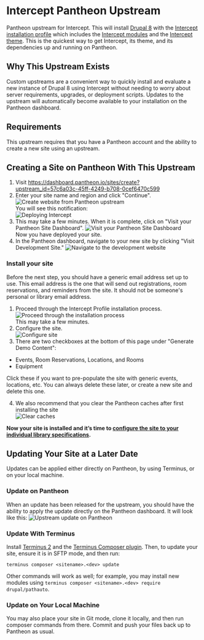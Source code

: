 # Intercept Pantheon Upstream
Pantheon upstream for Intercept. This will install [Drupal 8](https://drupal.org/project/drupal) with the [Intercept installation profile](https://drupal.org/project/intercept_profile) which includes the [Intercept modules](https://drupal.org/project/intercept) and the [Intercept theme](https://drupal.org/project/intercept_base).  This is the quickest way to get Intercept, its theme, and its dependencies up and running on Pantheon.

## Why This Upstream Exists
Custom upstreams are a convenient way to quickly install and evaluate a new instance of Drupal 8 using Intercept without needing to worry about server requirements, upgrades, or deployment scripts.  Updates to the upstream will automatically become available to your installation on the Pantheon dashboard.

## Requirements
This upstream requires that you have a Pantheon account and the ability to create a new site using an upstream.

## Creating a Site on Pantheon With This Upstream

1. Visit https://dashboard.pantheon.io/sites/create?upstream_id=57c6a03c-45ff-4249-b708-0cef6470c599
2. Enter your site name and region and click "Continue".
![Create website from Pantheon upstream](assets/S37f5XUg.jpeg)<br>
You will see this notification:<br>
![Deploying Intercept](assets/LtG8pSu.png)
3. This may take a few minutes. When it is complete, click on "Visit your Pantheon Site Dashboard".
![Visit your Pantheon Site Dashboard](assets/4ZGnYMu.png)<br>
Now you have deployed your site.
4. In the Pantheon dashboard, navigate to your new site by clicking "Visit Development Site."
![Navigate to the development website](assets/WzYx8dE.jpeg)


### Install your site
Before the next step, you should have a generic email address set up to use. This email address is the one that will send out registrations, room reservations, and reminders from the site. It should not be someone's personal or library email address.

1. Proceed through the Intercept Profile installation process.
![Proceed through the installation process](assets/7DeU32W.jpeg)<br>
This may take a few minutes.
2. Configure the site.<br>
![Configure site](assets/K6EcjvB.png)
3. There are two checkboxes at the bottom of this page under "Generate Demo Content":
  *	Events, Room Reservations, Locations, and Rooms
  *	Equipment

Click these if you want to pre-populate the site with generic events, locations, etc. You can always delete these later, or create a new site and delete this one.

4. We also recommend that you clear the Pantheon caches after first installing the site<br>
![Clear caches](assets/jjrcuk6.png)

**Now your site is installed and it’s time to [configure the site to your individual library specifications](https://www.drupal.org/docs/8/modules/intercept/installation-guide#s-intercept-initial-configuration).**

## Updating Your Site at a Later Date

Updates can be applied either directly on Pantheon, by using Terminus, or on your local machine.

### Update on Pantheon

When an update has been released for the upstream, you should have the ability to apply the update directly on the Pantheon dashboard. It will look like this:
![Upstream update on Pantheon](assets/upstream-update-available.png)

### Update With Terminus

Install [Terminus 2](https://pantheon.io/docs/terminus/) and the [Terminus Composer plugin](https://github.com/pantheon-systems/terminus-composer-plugin).  Then, to update your site, ensure it is in SFTP mode, and then run:
```
terminus composer <sitename>.<dev> update
```
Other commands will work as well; for example, you may install new modules using `terminus composer <sitename>.<dev> require drupal/pathauto`.

### Update on Your Local Machine

You may also place your site in Git mode, clone it locally, and then run composer commands from there.  Commit and push your files back up to Pantheon as usual.
